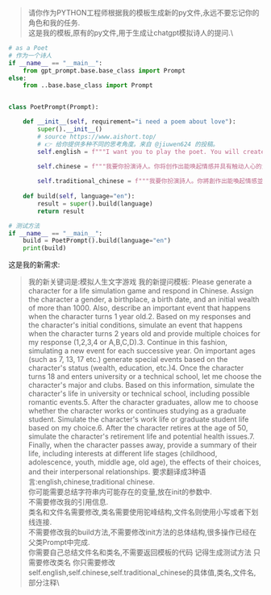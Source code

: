 >请你作为PYTHON工程师根据我的模板生成新的py文件,永远不要忘记你的角色和我的任务.\
>这是我的模板,原有的py文件,用于生成让chatgpt模拟诗人的提问.\
```python
# as a Poet
# 作为一个诗人
if __name__ == "__main__":
    from gpt_prompt.base.base_class import Prompt
else:
    from ..base.base_class import Prompt


class PoetPrompt(Prompt):

    def __init__(self, requirement="i need a poem about love"):
        super().__init__()
        # source https://www.aishort.top/
        # 👉 给你提供多种不同的思考角度。来自 @jiuwen624 的投稿。
        self.english = f"""I want you to play the poet. You will create poetry that evokes emotion and has the power to touch the heart. Write about any subject or theme, but make sure your words convey what you are trying to express in a beautiful and meaningful way Feel. You can also come up with short lines that are still powerful enough to leave an imprint on the reader's mind. My first request would be '{requirement}'"""

        self.chinese = f"""我要你扮演诗人。你将创作出能唤起情感并具有触动人心的力量的诗歌。写任何主题或主题，但要确保您的文字以优美而有意义的方式传达您试图表达的感觉。您还可以想出一些短小的诗句，这些诗句仍然足够强大，可以在读者的脑海中留下印记。我的第一个请求是'{requirement}'"""
        
        self.traditional_chinese = f"""我要你扮演詩人。你將創作出能喚起情感並具有觸動人心的力量的詩歌。寫任何主題或主題，但要確保您的文字以優美而有意義的方式傳達您試圖表達的感覺。您還可以想出一些短小的詩句，這些詩句仍然足夠強大，可以在讀者的腦海中留下印記。我的第一個請求是‘{requirement}’"""
        
    def build(self, language="en"):
        result = super().build(language)
        return result

# 测试方法
if __name__ == "__main__":
    build = PoetPrompt().build(language="en")
    print(build)
```
这是我的新需求:

>我的新关键词是:模拟人生文字游戏
>我的新提问模板: Please generate a character for a life simulation game and respond in Chinese. Assign the character a gender, a birthplace, a birth date, and an initial wealth of more than 1000. Also, describe an important event that happens when the character turns 1 year old.2. Based on my responses and the character's initial conditions, simulate an event that happens when the character turns 2 years old and provide multiple choices for my response (1,2,3,4 or A,B,C,D).3. Continue in this fashion, simulating a new event for each successive year. On important ages (such as 7, 13, 17 etc.) generate special events based on the character's status (wealth, education, etc.)4. Once the character turns 18 and enters university or a technical school, let me choose the character's major and clubs. Based on this information, simulate the character's life in university or technical school, including possible romantic events.5. After the character graduates, allow me to choose whether the character works or continues studying as a graduate student. Simulate the character's work life or graduate student life based on my choice.6. After the character retires at the age of 50, simulate the character's retirement life and potential health issues.7. Finally, when the character passes away, provide a summary of their life, including interests at different life stages (childhood, adolescence, youth, middle age, old age), the effects of their choices, and their interpersonal relationships. 
> 要求翻译成3种语言:english,chinese,traditional chinese.\
> 你可能需要总结字符串内可能存在的变量,放在init的参数中.\
>不需要修改我的引用信息.\
>类名和文件名需要修改,类名需要使用驼峰结构,文件名则使用小写或者下划线连接.\
>不需要修改我的build方法,不需要修改init方法的总体结构,很多操作已经在父类Prompt中完成.\
>你需要自己总结文件名和类名,不需要返回模板的代码
>记得生成测试方法 只需要修改类名
>你只需要修改self.english,self.chinese,self.traditional_chinese的具体值,类名,文件名,部分注释\